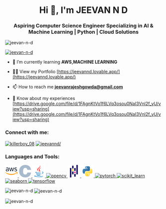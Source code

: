 <h1 align="center">Hi 👋, I'm JEEVAN N D</h1>
<h3 align="center">Aspiring Computer Science Engineer Specializing in AI & Machine Learning | Python | Cloud Solutions</h3>

<p align="left"> <img src="https://komarev.com/ghpvc/?username=jeevan-n-d&label=Profile%20views&color=0e75b6&style=flat" alt="jeevan-n-d" /> </p>

<p align="left"> <a href="https://github.com/ryo-ma/github-profile-trophy"><img src="https://github-profile-trophy.vercel.app/?username=jeevan-n-d" alt="jeevan-n-d" /></a> </p>

- 🌱 I’m currently learning **AWS,MACHINE LEARNING**

- 👨‍💻 View my Portfolio [https://jeevannd.lovable.app/](https://jeevannd.lovable.app/)

- 📫 How to reach me **jeevanrajeshgowda@gmail.com**

- 📄 Know about my experiences [https://drive.google.com/file/d/1FAgnKtVo1f6LVq3osou0NaI3Vnl2f_yU/view?usp=sharing](https://drive.google.com/file/d/1FAgnKtVo1f6LVq3osou0NaI3Vnl2f_yU/view?usp=sharing)

<h3 align="left">Connect with me:</h3>
<p align="left">
<a href="https://twitter.com/killerboy_08" target="blank"><img align="center" src="https://raw.githubusercontent.com/rahuldkjain/github-profile-readme-generator/master/src/images/icons/Social/twitter.svg" alt="killerboy_08" height="30" width="40" /></a>
<a href="https://linkedin.com/in/jeevannd/" target="blank"><img align="center" src="https://raw.githubusercontent.com/rahuldkjain/github-profile-readme-generator/master/src/images/icons/Social/linked-in-alt.svg" alt="jeevannd/" height="30" width="40" /></a>
</p>

<h3 align="left">Languages and Tools:</h3>
<p align="left"> <a href="https://aws.amazon.com" target="_blank" rel="noreferrer"> <img src="https://raw.githubusercontent.com/devicons/devicon/master/icons/amazonwebservices/amazonwebservices-original-wordmark.svg" alt="aws" width="40" height="40"/> </a> <a href="https://www.cprogramming.com/" target="_blank" rel="noreferrer"> <img src="https://raw.githubusercontent.com/devicons/devicon/master/icons/c/c-original.svg" alt="c" width="40" height="40"/> </a> <a href="https://www.java.com" target="_blank" rel="noreferrer"> <img src="https://raw.githubusercontent.com/devicons/devicon/master/icons/java/java-original.svg" alt="java" width="40" height="40"/> </a> <a href="https://opencv.org/" target="_blank" rel="noreferrer"> <img src="https://www.vectorlogo.zone/logos/opencv/opencv-icon.svg" alt="opencv" width="40" height="40"/> </a> <a href="https://pandas.pydata.org/" target="_blank" rel="noreferrer"> <img src="https://raw.githubusercontent.com/devicons/devicon/2ae2a900d2f041da66e950e4d48052658d850630/icons/pandas/pandas-original.svg" alt="pandas" width="40" height="40"/> </a> <a href="https://www.python.org" target="_blank" rel="noreferrer"> <img src="https://raw.githubusercontent.com/devicons/devicon/master/icons/python/python-original.svg" alt="python" width="40" height="40"/> </a> <a href="https://pytorch.org/" target="_blank" rel="noreferrer"> <img src="https://www.vectorlogo.zone/logos/pytorch/pytorch-icon.svg" alt="pytorch" width="40" height="40"/> </a> <a href="https://scikit-learn.org/" target="_blank" rel="noreferrer"> <img src="https://upload.wikimedia.org/wikipedia/commons/0/05/Scikit_learn_logo_small.svg" alt="scikit_learn" width="40" height="40"/> </a> <a href="https://seaborn.pydata.org/" target="_blank" rel="noreferrer"> <img src="https://seaborn.pydata.org/_images/logo-mark-lightbg.svg" alt="seaborn" width="40" height="40"/> </a> <a href="https://www.tensorflow.org" target="_blank" rel="noreferrer"> <img src="https://www.vectorlogo.zone/logos/tensorflow/tensorflow-icon.svg" alt="tensorflow" width="40" height="40"/> </a> </p>

<p><img align="left" src="https://github-readme-stats.vercel.app/api/top-langs?username=jeevan-n-d&show_icons=true&locale=en&layout=compact" alt="jeevan-n-d" /></p>

<p>&nbsp;<img align="center" src="https://github-readme-stats.vercel.app/api?username=jeevan-n-d&show_icons=true&locale=en" alt="jeevan-n-d" /></p>

<p><img align="center" src="https://github-readme-streak-stats.herokuapp.com/?user=jeevan-n-d&" alt="jeevan-n-d" /></p>
